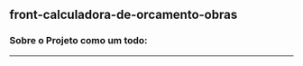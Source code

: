 ## front-calculadora-de-orcamento-obras


### Sobre o Projeto como um todo:
____________________________________________________________
